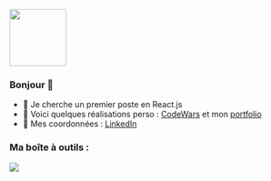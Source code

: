 <a href="URL_REDIRECT" target="blank"><img align="center" src="https://fr.legacy.reactjs.org/logo-og.png" height="100" /></a>

### Bonjour 👋
- 👯 Je cherche un premier poste en React.js
- :pushpin: Voici quelques réalisations perso : [CodeWars](https://www.codewars.com/users/debuyer) et mon [portfolio](talentsenaction.fr)
- :newspaper: Mes coordonnées : [LinkedIn](https://www.linkedin.com/in/benoitdebuyer/)

### Ma boîte à outils :
<img src="https://img.shields.io/badge/Javascript-Javascript-yellow"/>

